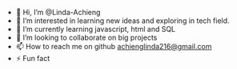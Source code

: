 - 👋 Hi, I’m @Linda-Achieng
- 👀 I’m interested in learning new ideas and exploring in tech field.
- 🌱 I’m currently learning javascript, html and SQL
- 💞️ I’m looking to collaborate on big projects 
- 📫 How to reach me on github achienglinda216@gmail.com
- ⚡ Fun fact  

<!---
Linda-Achieng/Linda-Achieng is a ✨ special ✨ repository because its `README.md` (this file) appears on your GitHub profile.
You can click the Preview link to take a look at your changes.
--->
